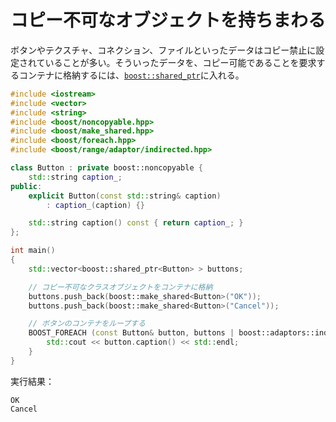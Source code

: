 # コピー不可なオブジェクトを持ちまわる
ボタンやテクスチャ、コネクション、ファイルといったデータはコピー禁止に設定されていることが多い。そういったデータを、コピー可能であることを要求するコンテナに格納するには、[`boost::shared_ptr`](http://www.boost.org/doc/libs/release/libs/smart_ptr/shared_ptr.htm)に入れる。

```cpp
#include <iostream>
#include <vector>
#include <string>
#include <boost/noncopyable.hpp>
#include <boost/make_shared.hpp>
#include <boost/foreach.hpp>
#include <boost/range/adaptor/indirected.hpp>

class Button : private boost::noncopyable {
    std::string caption_;
public:
    explicit Button(const std::string& caption)
        : caption_(caption) {}

    std::string caption() const { return caption_; }
};

int main()
{
    std::vector<boost::shared_ptr<Button> > buttons;

    // コピー不可なクラスオブジェクトをコンテナに格納
    buttons.push_back(boost::make_shared<Button>("OK"));
    buttons.push_back(boost::make_shared<Button>("Cancel"));

    // ボタンのコンテナをループする
    BOOST_FOREACH (const Button& button, buttons | boost::adaptors::indirected) {
        std::cout << button.caption() << std::endl;
    }
}
```

実行結果：

```
OK
Cancel
```

